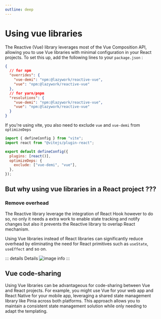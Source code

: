 ```yaml
---
outline: deep
---
```


# Using vue libraries

The Reactive (Vue) library leverages most of the Vue Composition API, allowing you to use Vue libraries with minimal configuration in your React projects. To set this up, add the following lines to your `package.json` :

```json
{
  // for npm
  "overrides": {
    "vue-demi": "npm:@lazywork/reactive-vue",
    "vue": "npm:@lazywork/reactive-vue"
  },
  // for yarn/pnpm
  "resolutions": {
    "vue-demi": "npm:@lazywork/reactive-vue",
    "vue": "npm:@lazywork/reactive-vue"
  }
}
```

If you're using vite, you also need to exclude `vue` and `vue-demi` from `optimizeDeps`

```js
import { defineConfig } from "vite";
import react from "@vitejs/plugin-react";

export default defineConfig({
  plugins: [react()],
  optimizeDeps: {
    exclude: ["vue-demi", "vue"],
  },
});
```

## But why using vue libraries in a React project ???

### Remove overhead

The Reactive library leverage the integration of React Hook however to do so, no only it needs a extra work to enable state tracking and notify changes but also it prevents the Reactive library to overlap React mechanism.

Using Vue libraries instead of React libraries can significantly reduce overhead by eliminating the need for React primitives such as `useState`, `useEffect` and so on.

::: details Details
![image info](/using-vue-lib.png)
:::

## Vue code-sharing

Using Vue libraries can be advantageous for code-sharing between Vue and React projects. For example, you might use Vue for your web app and React Native for your mobile app, leveraging a shared state management library like Pinia across both platforms. This approach allows you to maintain a consistent state management solution while only needing to adapt the templating.
